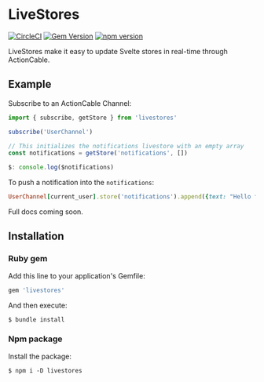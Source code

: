 # LiveStores

[![CircleCI](https://circleci.com/gh/buhrmi/livestores.svg?style=shield)](https://circleci.com/gh/livestores)
[![Gem Version](https://badge.fury.io/rb/livestores.svg)](https://rubygems.org/gems/livestores)
[![npm version](https://badge.fury.io/js/livestores.svg)](https://www.npmjs.com/package/livestores)

LiveStores make it easy to update Svelte stores in real-time through ActionCable.

## Example

Subscribe to an ActionCable Channel: 

```js
import { subscribe, getStore } from 'livestores'

subscribe('UserChannel')

// This initializes the notifications livestore with an empty array
const notifications = getStore('notifications', [])

$: console.log($notifications)
```

To push a notification into the `notifications`:

```rb
UserChannel[current_user].store('notifications').append({text: "Hello from Ruby"})
```

Full docs coming soon.

## Installation

### Ruby gem

Add this line to your application's Gemfile:

```ruby
gem 'livestores'
```

And then execute:

    $ bundle install

### Npm package

Install the package:

    $ npm i -D livestores


